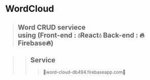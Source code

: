 # WordCloud
>## Word CRUD serviece <br> using (Front-end : 💧React💧 Back-end : 🔥Firebase🔥)

>   >## Service
>   >   >💎word-cloud-db494.firebaseapp.com💎
